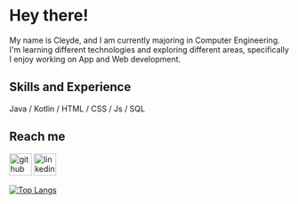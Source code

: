 # Hey there!
My name is Cleyde, and I am currently majoring in Computer Engineering. I'm learning different technologies and exploring different areas, specifically I enjoy working on App and Web development.

## Skills and Experience
Java / Kotlin / HTML / CSS / Js / SQL

## Reach me



[<img src='https://cdn.jsdelivr.net/npm/simple-icons@3.0.1/icons/github.svg' alt='github' height='40'>](https://github.com/cleyde-varela)  [<img src='https://cdn.jsdelivr.net/npm/simple-icons@3.0.1/icons/linkedin.svg' alt='linkedin' height='40'>](https://www.linkedin.com/in/cleyde-varela/)  

[![Top Langs](https://github-readme-stats.vercel.app/api/top-langs/?username=cleyde-varela)](https://github.com/anuraghazra/github-readme-stats)

